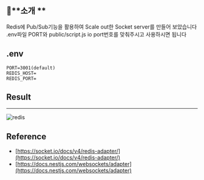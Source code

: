 

## 📒**소개 **

Redis에 Pub/Sub기능을 활용하여 Scale out한 Socket server를 만들어 보았습니다
.env파일 PORT와 public/script.js io port번호를 맞춰주시고 사용하시면 됩니다








## .env
```
PORT=3001(default)
REDIS_HOST=
REDIS_PORT=
```




## Result
---





![redis](https://github.com/zxver1000/socketio-redis-adapter/assets/78923992/2edd6892-372d-488a-8294-774eb10c7f59)







## Reference
- [https://socket.io/docs/v4/redis-adapter/](https://socket.io/docs/v4/redis-adapter/)
- [https://docs.nestjs.com/websockets/adapter](https://docs.nestjs.com/websockets/adapter)
